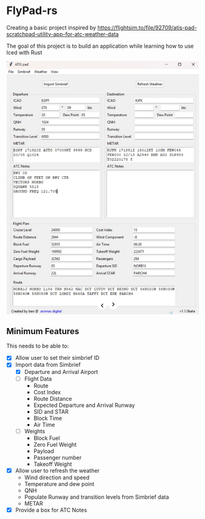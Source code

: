 # FlyPad-rs

Creating a basic project inspired by <https://flightsim.to/file/92709/atis-pad-scratchpad-utility-app-for-atc-weather-data>

The goal of this project is to build an application while learning how to use Iced with Rust  

![alt text](image.png)

## Minimum Features

This needs to be able to:

- [X] Allow user to set their simbrief ID
- [X] Import data from Simbrief
  - [X] Departure and Arrival Airport
  - [ ] Flight Data
    - Route
    - Cost Index
    - Route Distance
    - Expected Departure and Arrival Runway
    - SID and STAR
    - Block Time
    - Air Time
  - [ ] Weights
    - Block Fuel
    - Zero Fuel Weight
    - Payload
    - Passenger number
    - Takeoff Weight
- [X] Allow user to refresh the weather
  - Wind direction and speed
  - Temperature and dew point
  - QNH
  - Populate Runway and transition levels from Simbrief data
  - METAR
- [X] Provide a box for ATC Notes

